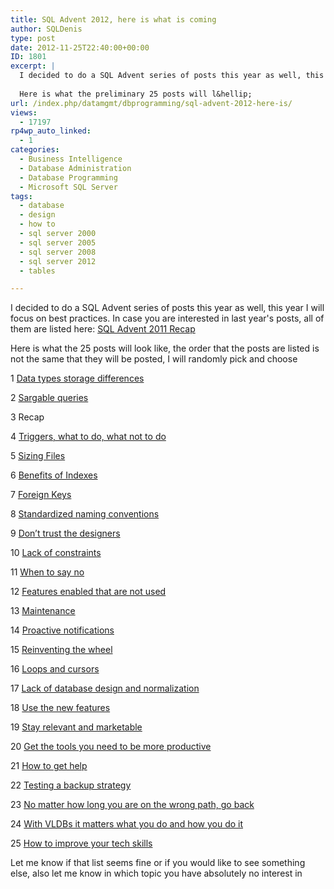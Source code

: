 ```yaml
---
title: SQL Advent 2012, here is what is coming
author: SQLDenis
type: post
date: 2012-11-25T22:40:00+00:00
ID: 1801
excerpt: |
  I decided to do a SQL Advent series of posts this year as well, this year I will focus on best practices. In case you are interested in last year's posts, all of them are listed here: SQL Advent 2011 Recap
  
  Here is what the preliminary 25 posts will l&hellip;
url: /index.php/datamgmt/dbprogramming/sql-advent-2012-here-is/
views:
  - 17197
rp4wp_auto_linked:
  - 1
categories:
  - Business Intelligence
  - Database Administration
  - Database Programming
  - Microsoft SQL Server
tags:
  - database
  - design
  - how to
  - sql server 2000
  - sql server 2005
  - sql server 2008
  - sql server 2012
  - tables

---
```

I decided to do a SQL Advent series of posts this year as well, this year I will focus on best practices. In case you are interested in last year's posts, all of them are listed here: [SQL Advent 2011 Recap][1]

Here is what the 25 posts will look like, the order that the posts are listed is not the same that they will be posted, I will randomly pick and choose

1 [Data types storage differences][2]
  
2 [Sargable queries][3]
  
3 Recap
  
4 [Triggers, what to do, what not to do][4]
  
5 [Sizing Files][5]
  
6 [Benefits of Indexes][6]
  
7 [Foreign Keys][7]
  
8 [Standardized naming conventions][8]
  
9 [Don’t trust the designers][9]
  
10 [Lack of constraints][10]
  
11 [When to say no][11]
  
12 [Features enabled that are not used][12]
  
13 [Maintenance][13]
  
14 [Proactive notifications][14]
  
15 [Reinventing the wheel][15]
  
16 [Loops and cursors][16]
  
17 [Lack of database design and normalization][17]
  
18 [Use the new features][18]
  
19 [Stay relevant and marketable][19]
  
20 [Get the tools you need to be more productive][20]
  
21 [How to get help][21]
  
22 [Testing a backup strategy][22]
  
23 [No matter how long you are on the wrong path, go back][23]
  
24 [With VLDBs it matters what you do and how you do it][24]
  
25 [How to improve your tech skills][25]

Let me know if that list seems fine or if you would like to see something else, also let me know in which topic you have absolutely no interest in

 [1]: /index.php/DataMgmt/DataDesign/sql-advent-2011-recap
 [2]: /index.php/DataMgmt/DBProgramming/data-types
 [3]: /index.php/DataMgmt/DBProgramming/sargable-queries
 [4]: /index.php/DataMgmt/DBProgramming/triggers-what-to-do-what
 [5]: /index.php/DataMgmt/DBAdmin/MSSQLServerAdmin/sizing-database-files
 [6]: /index.php/DataMgmt/DBAdmin/MSSQLServerAdmin/benefits-of-indexes
 [7]: /index.php/DataMgmt/DBProgramming/MSSQLServer/foreign-keys
 [8]: /index.php/DataMgmt/DBProgramming/standardized-naming-and-other-conventions
 [9]: /index.php/DataMgmt/DBAdmin/MSSQLServerAdmin/do-not-trust-the-ssms
 [10]: /index.php/DataMgmt/DBAdmin/MSSQLServerAdmin/lack-of-constraints
 [11]: /index.php/DataMgmt/business-intelligence-1/when-to-say-no
 [12]: /index.php/DataMgmt/DBAdmin/MSSQLServerAdmin/features-enabled-that-are-not
 [13]: /index.php/DataMgmt/business-intelligence-1/sql-server-maintenance
 [14]: /index.php/DataMgmt/DBAdmin/MSSQLServerAdmin/proactive-notifications
 [15]: /index.php/DataMgmt/DBProgramming/MSSQLServer/sql-advent-2012-day-10
 [16]: /index.php/DataMgmt/DBProgramming/MSSQLServer/cursors-and-loops
 [17]: /index.php/DataMgmt/DataDesign/lack-of-database-design-and
 [18]: /index.php/DataMgmt/business-intelligence-1/use-the-new-features
 [19]: /index.php/DataMgmt/DBAdmin/MSSQLServerAdmin/stay-relevant-and-marketable
 [20]: /index.php/DataMgmt/business-intelligence-1/get-the-tools-you-need
 [21]: /index.php/DataMgmt/DBProgramming/MSSQLServer/getting-help
 [22]: /index.php/DataMgmt/business-intelligence-1/testing-your-backup-and-failover/index.php/DataMgmt/business-intelligence-1/testing-your-backup-and-failover
 [23]: /index.php/DataMgmt/business-intelligence-1/no-matter-how-long-you
 [24]: /index.php/DataMgmt/DBAdmin/MSSQLServerAdmin/with-vldbs-it-matters-what
 [25]: /index.php/DataMgmt/DBProgramming/how-to-improve-your-tech